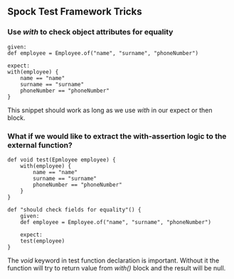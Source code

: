 ## Spock Test Framework Tricks

### Use *with* to check object attributes for equality

```
given:
def employee = Employee.of("name", "surname", "phoneNumber")

expect:
with(employee) {
    name == "name"
    surname == "surname"
    phoneNumber == "phoneNumber"
}
```

This snippet should work as long as we use *with* in our expect or then block.

### What if we would like to extract the with-assertion logic to the external function?

```
def void test(Epmloyee employee) {
    with(employee) {
        name == "name"
        surname == "surname"
        phoneNumber == "phoneNumber"
    }
}

def "should check fields for equality"() {
    given:
    def employee = Employee.of("name", "surname", "phoneNumber")

    expect:
    test(employee)
}
```

The *void* keyword in test function declaration is important. Without it the function will try to return value from *with()* block and the result will be null.